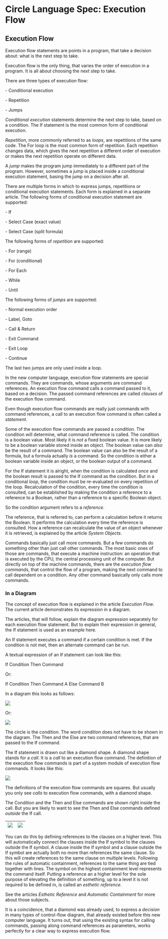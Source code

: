 ﻿Circle Language Spec: Execution Flow
====================================

Execution Flow
--------------

Execution flow statements are points in a program, that take a decision about: what is the next step to take.

Execution flow is the only thing, that varies the order of execution in a program. It is all about choosing the next step to take.

There are three types of execution flow:

\- Conditional execution

\- Repetition

\- Jumps

*Conditional execution* statements determine the next step to take, based on a condition. The If statement is the most common form of conditional execution.

*Repetition*, more commonly referred to as *loops*, are repetitions of the same code. The For loop is the most common form of repetition. Each repetition changes data, which gives the next repetition a different order of execution or makes the next repetition operate on different data.

A *jump* makes the program jump immediately to a different part of the program. However, sometimes a jump is placed inside a conditional execution statement, basing the jump on a decision after all.

There are multiple forms in which to express jumps, repetitions or conditional execution statements. Each form is explained in a separate article. The following forms of conditional execution statement are supported:



\- If

\- Select Case (exact value)

\- Select Case (split formula)

The following forms of *repetition* are supported:

\- For (range)

\- For (conditional)

\- For Each

\- While

\- Until

The following forms of *jumps* are supported:

\- Normal execution order

\- Label, Goto

\- Call & Return

\- Exit Command

\- Exit Loop

\- Continue

The last two jumps are only used inside a loop.

In the new computer language, execution flow statements are special commands. They are commands, whose arguments are command references. An execution flow command calls a command passed to it, based on a decision. The passed command references are called *clauses* of the execution flow command.

Even though execution flow commands are really just commands with command references, a call to an execution flow command is often called a *statement*.

Some of the execution flow commands are passed a *condition*. The condition will determine, what command reference is called. The condition is a boolean value. Most likely it is *not* a fixed boolean value. It is more likely to be a boolean variable stored inside an object. The boolean value can *also* be the result of a command. The boolean value can also be the result of a formula, but a formula actually *is* a command. So the condition is either a boolean variable inside an object, or the boolean output of a command.

For the If statement it is alright, when the condition is calculated *once* and the boolean result is passed to the If command as the condition. But in a conditional *loop*, the condition must be re-evaluated on every repetition of the loop. Recalculation of the condition, every time the condition is consulted, can be established by making the condition a reference to a reference to a Boolean, rather than a reference to a specific Boolean object.

So the condition argument refers to a *reference*.

The reference, that is referred to, can perform a calculation before it returns the Boolean. It performs the calculation every time the reference is consulted. How a reference can recalculate the value of an object whenever it is retrieved, is explained by the article *System Objects*.

Commands basically just call more commands. But a few commands do something other than just call other commands. The most basic ones of those are commands, that execute a machine instruction: an operation that is executed by the CPU, the central processing unit of the computer. But directly on top of the machine commands, there are the *execution flow commands*, that control the flow of a program, making the next command to call dependent on a condition. Any other command basically only calls more commands.

### **In a Diagram**

The concept of execution flow is explained in the article *Execution Flow*. The current article demonstrates its expression in a diagram.

The articles, that will follow, explain the diagram expression separately for each execution flow statement. But to explain their expression in general, the If statement is used as an example here.

An If statement executes a command if a certain condition is met. If the condition is not met, then an alternate command can be run.

A textual expression of an If statement can look like this:

If  Condition  Then  Command

Or:

If  Condition  Then  Command A  Else  Command B

In a diagram this looks as follows:

![](images/1.%20Introduction%20to%20Execution%20Flow.001.png)

Or:

![](images/1.%20Introduction%20to%20Execution%20Flow.002.png)

The circle is the condition. The word *condition* does not have to be shown in the diagram. The Then and the Else are two command references, that are passed to the If command.

The If statement is drawn out like a diamond shape. A diamond shape stands for a *call*. It is a *call* to an execution flow command. The definition of the execution flow commands is part of a system module of execution flow commands. It looks like this:

![](images/1.%20Introduction%20to%20Execution%20Flow.003.png)

The definitions of the execution flow commands are squares. But usually you only see *calls* to execution flow commands, with a diamond shape.

The Condition and the Then and Else commands are shown right inside the call. But you are likely to want to see the Then and Else commands defined *outside* the If call.


|![](images/1.%20Introduction%20to%20Execution%20Flow.004.png)|![](images/1.%20Introduction%20to%20Execution%20Flow.005.png)|
| :-: | :-: |

You can do this by defining references to the clauses on a higher level. This will automatically connect the clauses inside the If symbol to the clauses outside the If symbol. A clause inside the If symbol and a clause outside the If symbol are actually both no more than references the same clause. So this will create references to the same clause on multiple levels. Following the rules of automatic containment, references to the same thing are tied together with lines. The symbol on the highest containment level represents the command itself. Putting a reference an a higher level for the sole purpose of elevating the definition of something, up to a level it is not required to be defined in, is called an *esthetic reference*.

See the articles *Esthetic Reference* and *Automatic Containment* for more about those subjects.

It is a coincidence, that a diamond was already used, to express a *decision* in many types of control-flow diagram, that already existed before this new computer language. It turns out, that using the existing syntax for calling commands, passing along command references as parameters, works perfectly for a clear way to express execution flow.


